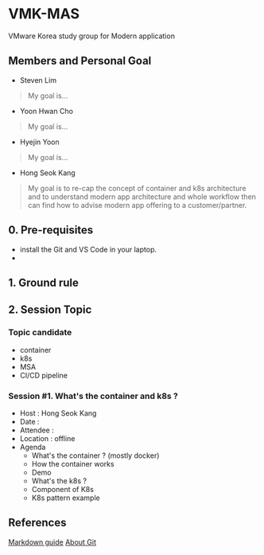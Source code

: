 # VMK-MAS
VMware Korea study group for Modern application

## Members and Personal Goal
- Steven Lim
> My goal is...

- Yoon Hwan Cho
> My goal is...

- Hyejin Yoon
> My goal is...

- Hong Seok Kang
> My goal is to re-cap the concept of container and k8s architecture and to understand modern app architecture and whole workflow then can find how to advise modern app offering to a customer/partner.


## 0. Pre-requisites
- install the Git and VS Code in your laptop.
- 

## 1. Ground rule


## 2. Session Topic

### Topic candidate
- container
- k8s
- MSA
- CI/CD pipeline



### Session #1. What's the container and k8s ? 
- Host : Hong Seok Kang
- Date :
- Attendee : 
- Location : offline
- Agenda
  - What's the container ? (mostly docker)
  - How the container works
  - Demo 
  - What's the k8s ? 
  - Component of K8s 
  - K8s pattern example





## References
[Markdown guide](https://docs.github.com/en/get-started/writing-on-github/getting-started-with-writing-and-formatting-on-github/basic-writing-and-formatting-syntax)
[About Git](https://docs.github.com/en/get-started/using-git/about-git)

